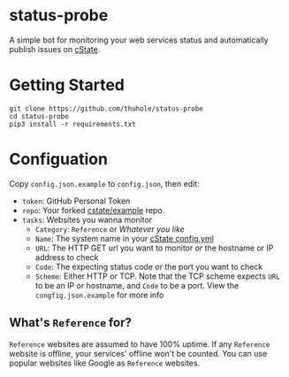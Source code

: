 # status-probe

A simple bot for monitoring your web services status and automatically publish issues on [cState](https://github.com/cstate/cstate).

# Getting Started

```
git clone https://github.com/thuhole/status-probe
cd status-probe
pip3 install -r requirements.txt
```

# Configuation

Copy `config.json.example` to `config.json`, then edit:

- `token`: GitHub Personal Token
- `repo`: Your forked [cstate/example](https://github.com/cstate/example) repo.
- `tasks`: Websites you wanna monitor
  - `Category`: `Reference` or _Whatever you like_
  - `Name`: The system name in your [cState config.yml](https://github.com/cstate/example/blob/master/config.yml)
  - `URL`: The HTTP GET url you want to monitor *or* the hostname or IP address to check
  - `Code`: The expecting status code *or* the port you want to check
  - `Scheme`: Either HTTP or TCP. Note that the TCP scheme expects `URL` to be an IP or hostname, and `Code` to be a port. View the `congfig.json.example` for more info

## What's `Reference` for?

`Reference` websites are assumed to have 100% uptime. If any `Reference` website is offline, your services' offline won't be counted. You can use popular websites like Google as `Reference` websites.
